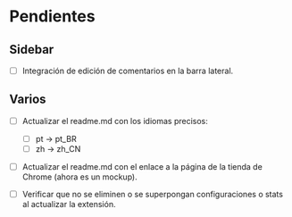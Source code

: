 # Pendientes

## Sidebar

- [ ] Integración de edición de comentarios en la barra lateral.

## Varios

- [ ] Actualizar el readme.md con los idiomas precisos:
    - [ ] pt -> pt_BR
    - [ ] zh -> zh_CN

- [ ] Actualizar el readme.md con el enlace a la página de la tienda de Chrome (ahora es un mockup).

- [ ] Verificar que no se eliminen o se superpongan configuraciones o stats al actualizar la extensión.